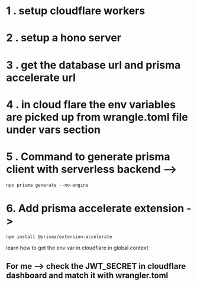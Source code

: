 # 1 . setup cloudflare workers

# 2 . setup a hono server

# 3 . get the database url and prisma accelerate url

# 4 . in cloud flare the env variables are picked up from wrangle.toml file under vars section

# 5 . Command to generate prisma client with serverless backend -->
    npx prisma generate --no-engine


# 6. Add prisma accelerate extension ->
    npm install @prisma/extension-accelerate

learn how to get the env var in cloudflare in global context


## For me --> check the JWT_SECRET in cloudflare dashboard and match it with wrangler.toml


